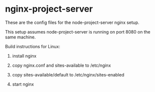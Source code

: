 # nginx-project-server

These are the config files for the node-project-server nginx setup. 

This setup assumes node-project-server is running on port 8080 on the same machine.


Build instructions for Linux:

  1. install nginx

  2. copy nginx.conf and sites-available to /etc/nginx

  3. copy sites-available/default to /etc/nginx/sites-enabled

  4. start nginx
